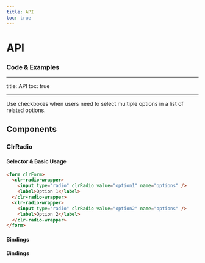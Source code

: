 ```yaml
---
title: API
toc: true
---
```


# API

### Code & Examples

---

title: API
toc: true

---

Use checkboxes when users need to select multiple options in a list of related options.

## Components

### ClrRadio

#### Selector & Basic Usage

```html
<form clrForm>
  <clr-radio-wrapper>
    <input type="radio" clrRadio value="option1" name="options" />
    <label>Option 1</label>
  </clr-radio-wrapper>
  <clr-radio-wrapper>
    <input type="radio" clrRadio value="option2" name="options" />
    <label>Option 2</label>
  </clr-radio-wrapper>
</form>
```

#### Bindings

#### Bindings

<DocComponentApi component="ClrRadio" item="bindings" />
<DocComponentApi component="ClrFormCommon" item="bindings" />
